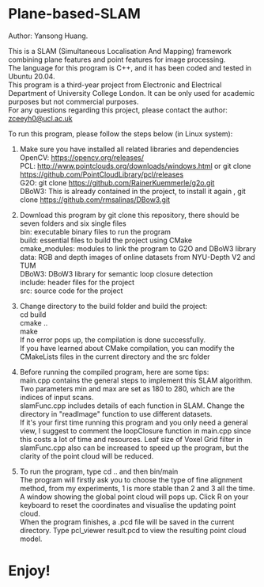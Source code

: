 # Plane-based-SLAM
Author: Yansong Huang.

This is a SLAM (Simultaneous Localisation And Mapping) framework combining plane features and point features for image processing. <br>
The language for this program is C++, and it has been coded and tested in Ubuntu 20.04.<br>
This program is a third-year project from Electronic and Electrical Department of University College London. It can be only used for academic purposes but not commercial purposes.<br>
For any questions regarding this project, please contact the author: zceeyh0@ucl.ac.uk<br>

To run this program, please follow the steps below (in Linux system):<br>

1. Make sure you have installed all related libraries and dependencies<br>
OpenCV: https://opencv.org/releases/<br>
PCL: http://www.pointclouds.org/downloads/windows.html or git clone https://github.com/PointCloudLibrary/pcl/releases<br>
G2O: git clone https://github.com/RainerKuemmerle/g2o.git<br>
DBoW3: This is already contained in the project, to install it again , git clone https://github.com/rmsalinas/DBow3.git<br>

2. Download this program by git clone this repository, there should be seven folders and six single files<br>
bin: executable binary files to run the program<br>
build: essential files to build the project using CMake<br>
cmake_modules: modules to link the program to G2O and DBoW3 library<br>
data: RGB and depth images of online datasets from NYU-Depth V2 and TUM<br>
DBoW3: DBoW3 library for semantic loop closure detection<br>
include: header files for the project<br>
src: source code for the project<br>

3. Change directory to the build folder and build the project:<br>
cd build<br>
cmake ..<br>
make<br>
If no error pops up, the compilation is done successfully.<br>
If you have learned about CMake compilation, you can modify the CMakeLists files in the current directory and the src folder<br>

4. Before running the compiled program, here are some tips:<br>
main.cpp contains the general steps to implement this SLAM algorithm. Two parameters min and max are set as 180 to 280, which are the indices of input scans.<br>
slamFunc.cpp includes details of each function in SLAM. Change the directory in "readImage" function to use different datasets.<br>
If it's your first time running this program and you only need a general view, I suggest to comment the loopClosure function in main.cpp since this costs a lot of time and resources. Leaf size of Voxel Grid filter in slamFunc.cpp also can be increased to speed up the program, but the clarity of the point cloud will be reduced.<br>

5. To run the program, type cd .. and then bin/main<br>
The program will firstly ask you to choose the type of fine alignment method, from my experiments, 1 is more stable than 2 and 3 all the time.<br>
A window showing the global point cloud will pops up. Click R on your keyboard to reset the coordinates and visualise the updating point cloud.<br>
When the program finishes, a .pcd file will be saved in the current directory. Type pcl_viewer result.pcd to view the resulting point cloud model.<br>

# Enjoy!

